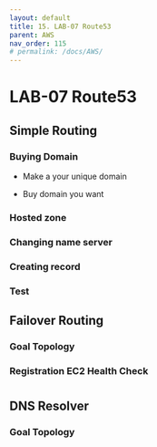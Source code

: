 ```yaml
---
layout: default
title: 15. LAB-07 Route53
parent: AWS
nav_order: 115
# permalink: /docs/AWS/
---
```

# LAB-07 Route53

## Simple Routing

### Buying Domain  

* Make a your unique domain

* Buy domain you want

### Hosted zone  

### Changing name server  

### Creating record

### Test

## Failover Routing

### Goal Topology

### Registration EC2 Health Check

#

## DNS Resolver  

### 

### Goal Topology

